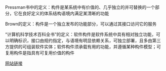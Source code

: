 Pressman书中的定义：构件是某系统中有价值的、几乎独立的并可替换的一个部分，它在良好定义的体系结构语境内满足某清晰的功能

Brown的定义：构件是一个独立发布的功能部分，可以通过其接口访问它的服务

“计算机科学技术百科全书”的定义：软件构件是软件系统中具有相对独立功能，可以明确标识，接口由规约指定，与语境有明显依赖关系，可独立部署，且多由第三方提供的可组装软件实体；软件构件须承载有用的功能，并遵循某种构件模型；可复用构件是指具有可复用价值的构件

[网站链接](https://blog.csdn.net/weixin_43142450/article/details/114703206)